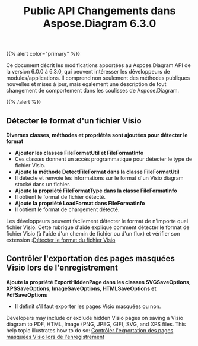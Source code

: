﻿---
title: Public API Changements dans Aspose.Diagram 6.3.0
type: docs
weight: 30
url: /fr/net/public-api-changes-in-aspose-diagram-6-3-0/
---
{{% alert color="primary" %}} 

Ce document décrit les modifications apportées au Aspose.Diagram API de la version 6.0.0 à 6.3.0, qui peuvent intéresser les développeurs de modules/applications. Il comprend non seulement des méthodes publiques nouvelles et mises à jour, mais également une description de tout changement de comportement dans les coulisses de Aspose.Diagram.

{{% /alert %}} 
## **Détecter le format d'un fichier Visio**
**Diverses classes, méthodes et propriétés sont ajoutées pour détecter le format**
- **Ajouter les classes FileFormatUtil et FileFormatInfo** 
 - Ces classes donnent un accès programmatique pour détecter le type de fichier Visio.
- **Ajoute la méthode DetectFileFormat dans la classe FileFormatUtil** 
 - Il détecte et renvoie les informations sur le format d'un Visio diagram stocké dans un fichier.
- **Ajoute la propriété FileFormatType dans la classe FileFormatInfo** 
 - Il obtient le format de fichier détecté.
- **Ajoute la propriété LoadFormat dans FileFormatInfo** 
 - Il obtient le format de chargement détecté.

 Les développeurs peuvent facilement détecter le format de n'importe quel fichier Visio. Cette rubrique d'aide explique comment détecter le format de fichier Visio (à l'aide d'un chemin de fichier ou d'un flux) et vérifier son extension :[Détecter le format du fichier Visio](/diagram/fr/net/introduction/#detect-the-format-of-visio-file)
## **Contrôler l'exportation des pages masquées Visio lors de l'enregistrement**
**Ajoute la propriété ExportHiddenPage dans les classes SVGSaveOptions, XPSSaveOptions, ImageSaveOptions, HTMLSaveOptions et PdfSaveOptions**
- Il définit s'il faut exporter les pages Visio masquées ou non.

Developers may include or exclude hidden Visio pages on saving a Visio diagram to PDF, HTML, Image (PNG, JPEG, GIF), SVG, and XPS files. This help topic illustrates how to do so: [Contrôler l'exportation des pages masquées Visio lors de l'enregistrement](/diagram/fr/net/set-orientation-and-control-the-export-of-hidden-visio-pages-on-saving/#control-the-export-of-hidden-visio-pages-on-saving)
